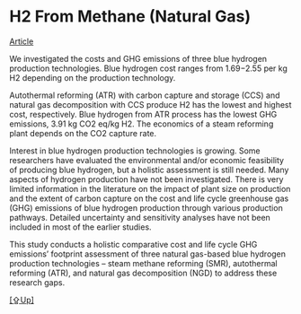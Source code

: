 # H2 From Methane (Natural Gas)

[Article](https://www.sciencedirect.com/science/article/pii/S0196890422000413)

We investigated the costs and GHG emissions of three blue hydrogen
production technologies. Blue hydrogen cost ranges from $1.69-$2.55
per kg H2 depending on the production technology.

Autothermal reforming (ATR) with carbon capture and storage (CCS) and
natural gas decomposition with CCS produce H2 has the lowest and
highest cost, respectively. Blue hydrogen from ATR process has the
lowest GHG emissions, 3.91 kg CO2 eq/kg H2. The economics of a steam
reforming plant depends on the CO2 capture rate.

Interest in blue hydrogen production technologies is growing. Some
researchers have evaluated the environmental and/or economic
feasibility of producing blue hydrogen, but a holistic assessment is
still needed. Many aspects of hydrogen production have not been
investigated. There is very limited information in the literature on
the impact of plant size on production and the extent of carbon
capture on the cost and life cycle greenhouse gas (GHG) emissions of
blue hydrogen production through various production pathways. Detailed
uncertainty and sensitivity analyses have not been included in most of
the earlier studies.

This study conducts a holistic comparative cost and life cycle GHG
emissions’ footprint assessment of three natural gas-based blue
hydrogen production technologies – steam methane reforming (SMR),
autothermal reforming (ATR), and natural gas decomposition (NGD) to
address these research gaps.

[[⇪Up]](h2-production.md)

